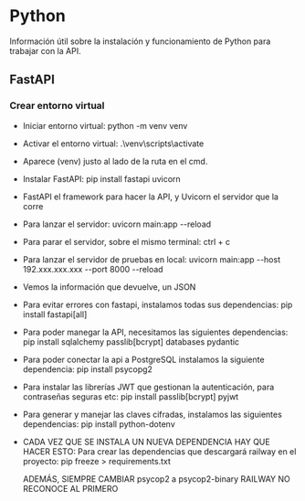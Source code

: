 # Python
Información útil sobre la instalación y funcionamiento de Python para trabajar con la API.

## FastAPI
### Crear entorno virtual
- Iniciar entorno virtual: 
python -m venv venv

- Activar el entorno virtual:
.\venv\scripts\activate

- Aparece (venv) justo al lado de la ruta en el cmd.
- Instalar FastAPI:
pip install fastapi uvicorn

- FastAPI el framework para hacer la API, y Uvicorn el servidor que la corre

- Para lanzar el servidor:
uvicorn main:app --reload

- Para parar el servidor, sobre el mismo terminal:
ctrl + c

- Para lanzar el servidor de pruebas en local:
uvicorn main:app --host 192.xxx.xxx.xxx --port 8000 --reload

- Vemos la información que devuelve, un JSON

- Para evitar errores con fastapi, instalamos todas sus dependencias:
pip install fastapi[all]

- Para poder manegar la API, necesitamos las siguientes dependencias:
pip install sqlalchemy passlib[bcrypt] databases pydantic

- Para poder conectar la api a PostgreSQL instalamos la siguiente dependencia:
pip install psycopg2

- Para instalar las librerías JWT que gestionan la autenticación, para contraseñas seguras etc:
pip install passlib[bcrypt] pyjwt

- Para generar y manejar las claves cifradas, instalamos las siguientes dependencias:
pip install python-dotenv

- CADA VEZ QUE SE INSTALA UN NUEVA DEPENDENCIA HAY QUE HACER ESTO:
    Para crear las dependencias que descargará railway en el proyecto:
        pip freeze > requirements.txt
    
    ADEMÁS, SIEMPRE CAMBIAR psycop2 a psycop2-binary RAILWAY NO RECONOCE AL PRIMERO